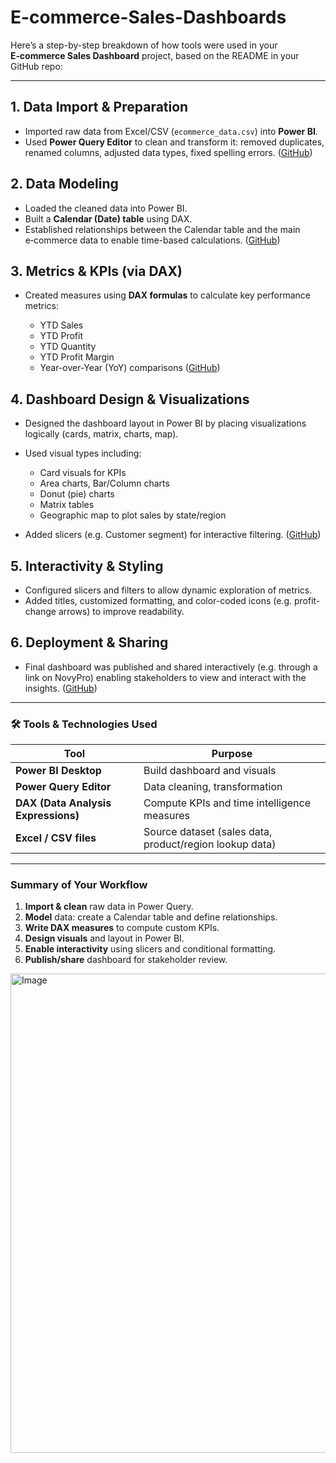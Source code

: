 # E-commerce-Sales-Dashboards

Here’s a step-by-step breakdown of how tools were used in your **E‑commerce Sales Dashboard** project, based on the README in your GitHub repo:

---

## 1. Data Import & Preparation

* Imported raw data from Excel/CSV (`ecommerce_data.csv`) into **Power BI**.
* Used **Power Query Editor** to clean and transform it: removed duplicates, renamed columns, adjusted data types, fixed spelling errors. ([GitHub][1])

## 2. Data Modeling

* Loaded the cleaned data into Power BI.
* Built a **Calendar (Date) table** using DAX.
* Established relationships between the Calendar table and the main e‑commerce data to enable time-based calculations. ([GitHub][1])

## 3. Metrics & KPIs (via DAX)

* Created measures using **DAX formulas** to calculate key performance metrics:

  * YTD Sales
  * YTD Profit
  * YTD Quantity
  * YTD Profit Margin
  * Year-over-Year (YoY) comparisons ([GitHub][1])

## 4. Dashboard Design & Visualizations

* Designed the dashboard layout in Power BI by placing visualizations logically (cards, matrix, charts, map).
* Used visual types including:

  * Card visuals for KPIs
  * Area charts, Bar/Column charts
  * Donut (pie) charts
  * Matrix tables
  * Geographic map to plot sales by state/region
* Added slicers (e.g. Customer segment) for interactive filtering. ([GitHub][1])

## 5. Interactivity & Styling

* Configured slicers and filters to allow dynamic exploration of metrics.
* Added titles, customized formatting, and color-coded icons (e.g. profit-change arrows) to improve readability.

## 6. Deployment & Sharing

* Final dashboard was published and shared interactively (e.g. through a link on NovyPro) enabling stakeholders to view and interact with the insights. ([GitHub][1])

---

### 🛠️ Tools & Technologies Used

| Tool                                | Purpose                                                 |
| ----------------------------------- | ------------------------------------------------------- |
| **Power BI Desktop**                | Build dashboard and visuals                             |
| **Power Query Editor**              | Data cleaning, transformation                           |
| **DAX (Data Analysis Expressions)** | Compute KPIs and time intelligence measures             |
| **Excel / CSV files**               | Source dataset (sales data, product/region lookup data) |

---

### Summary of Your Workflow

1. **Import & clean** raw data in Power Query.
2. **Model** data: create a Calendar table and define relationships.
3. **Write DAX measures** to compute custom KPIs.
4. **Design visuals** and layout in Power BI.
5. **Enable interactivity** using slicers and conditional formatting.
6. **Publish/share** dashboard for stakeholder review.



[1]: https://github.com/jaseel342/Ecommerce_Sales_Dashboard?utm_source=chatgpt.com "Ecommerce Sales Dashboard - GitHub"









<img width="1368" height="767" alt="Image" src="https://github.com/user-attachments/assets/ca2fe283-2769-40c1-974f-d58373d07712" />
